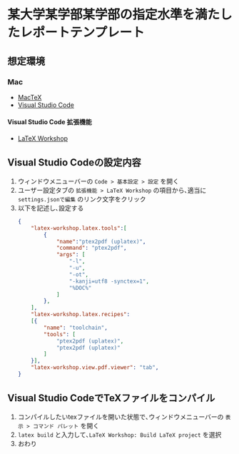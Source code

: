 # 某大学某学部某学部の指定水準を満たしたレポートテンプレート

## 想定環境

### Mac

- [MacTeX](https://texwiki.texjp.org/?MacTeX)
- [Visual Studio Code](https://texwiki.texjp.org/?Visual%20Studio%20Code)

#### Visual Studio Code 拡張機能

- [LaTeX Workshop](https://marketplace.visualstudio.com/items?itemName=James-Yu.latex-workshop)

## Visual Studio Codeの設定内容

1. ウィンドウメニューバーの `Code > 基本設定 > 設定` を開く
1. ユーザー設定タブの `拡張機能 > LaTeX Workshop` の項目から､適当に `settings.jsonで編集` のリンク文字をクリック
1. 以下を記述し､設定する
    ```json
    {
        "latex-workshop.latex.tools":[
            {
                "name":"ptex2pdf (uplatex)",
                "command": "ptex2pdf",
                "args": [
                    "-l",
                    "-u",
                    "-ot",
                    "-kanji=utf8 -synctex=1",
                    "%DOC%"
                ]
            },
        ],
        "latex-workshop.latex.recipes":
        [{
            "name": "toolchain",
            "tools": [
                "ptex2pdf (uplatex)",
                "ptex2pdf (uplatex)"
            ]
        }],
        "latex-workshop.view.pdf.viewer": "tab",
    }
    ```

## Visual Studio CodeでTeXファイルをコンパイル

1. コンパイルしたいtexファイルを開いた状態で､ウィンドウメニューバーの `表示 > コマンド パレット` を開く
1. `latex build` と入力して､`LaTeX Workshop: Build LaTeX project` を選択
1. おわり